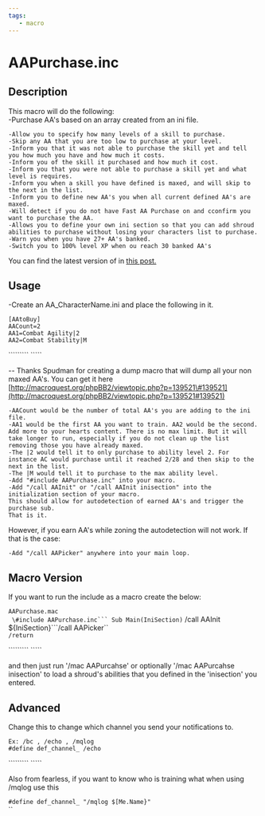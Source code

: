 ```yaml
---
tags:
   - macro
---
```

# AAPurchase.inc

## Description

This macro will do the following:  
-Purchase AA's based on an array created from an ini file.

`-Allow you to specify how many levels of a skill to purchase.`  
`-Skip any AA that you are too low to purchase at your level.`  
`-Inform you that it was not able to purchase the skill yet and tell you how much you have and how much it costs.`  
`-Inform you of the skill it purchased and how much it cost.`  
`-Inform you that you were not able to purchase a skill yet and what level is requires.`  
`-Inform you when a skill you have defined is maxed, and will skip to the next in the list.`  
`-Inform you to define new AA's you when all current defined AA's are maxed.`  
`-Will detect if you do not have Fast AA Purchase on and cconfirm you want to purchase the AA.`  
`-Allows you to define your own ini section so that you can add shroud abilities to purchase without losing your characters list to purchase.`  
`-Warn you when you have 27+ AA's banked.`  
`-Switch you to 100% level XP when ou reach 30 banked AA's`

You can find the latest version of in [this post.](https://macroquest.org/phpBB3/viewtopic.php?f=49&t=15824&hilit=AAPurchase.INC)

## Usage

-Create an AA\_CharacterName.ini and place the following in it.

`[AAtoBuy]`  
`AACount=2`  
`AA1=Combat Agility|2`  
`AA2=Combat Stability|M`

````````` \`````

-- Thanks Spudman for creating a dump macro that will dump all your non maxed AA's. You can get it here [http://macroquest.org/phpBB2/viewtopic.php?p=139521\#139521](http://macroquest.org/phpBB2/viewtopic.php?p=139521#139521)

`-AACount would be the number of total AA's you are adding to the ini file.`  
`-AA1 would be the first AA you want to train. AA2 would be the second. Add more to your hearts content. There is no max limit. But it will take longer to run, especially if you do not clean up the list removing those you have already maxed.`  
`-The |2 would tell it to only purchase to ability level 2. For instance AC would purchase until it reached 2/28 and then skip to the next in the list.`  
`-The |M would tell it to purchase to the max ability level.`  
`-Add "#include AAPurchase.inc" into your macro.`  
`-Add "/call AAInit" or "/call AAInit inisection" into the initialization section of your macro.`  
`This should allow for autodetection of earned AA's and trigger the purchase sub.`  
`That is it.`

However, if you earn AA's while zoning the autodetection will not work. If that is the case:

`-Add "/call AAPicker" anywhere into your main loop.`

## Macro Version

If you want to run the include as a macro create the below:

`AAPurchase.mac`  
````` \#include AAPurchase.inc``` Sub Main(IniSection)````` /call AAInit ${IniSection}```/call AAPicker``  
`/return`

````````` \`````

and then just run '/mac AAPurcahse' or optionally '/mac AAPurcahse inisection' to load a shroud's abilities that you defined in the 'inisection' you entered.

## Advanced

Change this to change which channel you send your notifications to.

`Ex: /bc , /echo , /mqlog`  
`#define def_channel_ /echo`

````````` \`````

Also from fearless, if you want to know who is training what when using /mqlog use this

`#define def_channel_ "/mqlog $[Me.Name}"`  
\`\`

